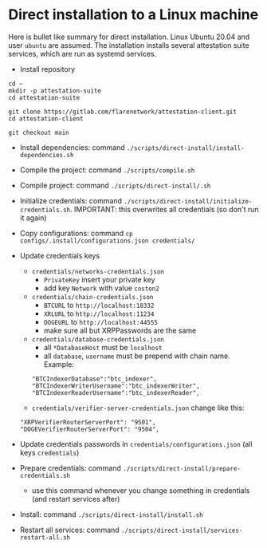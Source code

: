 # Direct installation to a Linux machine

Here is bullet like summary for direct installation.
Linux Ubuntu 20.04 and user `ubuntu` are assumed.
The installation installs several attestation suite services, which are run as systemd services.

- Install repository

```
cd ~
mkdir -p attestation-suite
cd attestation-suite

git clone https://gitlab.com/flarenetwork/attestation-client.git
cd attestation-client

git checkout main
```

- Install dependencies: command `./scripts/direct-install/install-dependencies.sh`

- Compile the project: command `./scripts/compile.sh`

- Compile project: command `./scripts/direct-install/.sh`

- Initialize credentials: command `./scripts/direct-install/initialize-credentials.sh`. IMPORTANT: this overwrites all credentials (so don't run it again)
- Copy configurations: command `cp configs/.install/configurations.json credentials/`

- Update credentials keys
  - `credentials/networks-credentials.json`
    - `PrivateKey` insert your private key
    - add key `Network` with value `coston2`
  - `credentials/chain-credentials.json`
    - `BTCURL` to `http://localhost:18332`
    - `XRLURL` to `http://localhost:11234`
    - `DOGEURL` to `http://localhost:44555`
    - make sure all but XRPPasswords are the same
  - `credentials/database-credentials.json`
    - all `*DatabaseHost` must be `localhost`
    - all `database`, `username` must be prepend with chain name. Example:
    ```
    "BTCIndexerDatabase":"btc_indexer",
    "BTCIndexerWriterUsername":"btc_indexerWriter",
    "BTCIndexerReaderUsername":"btc_indexerReader",
    ```
  - `credentials/verifier-server-credentials.json` change like this:
  ```
  "XRPVerifierRouterServerPort": "9501",
  "DOGEVerifierRouterServerPort": "9504",
  ```
- Update credentials passwords in `credentials/configurations.json` (all keys `credentials`)
- Prepare credentials: command `./scripts/direct-install/prepare-credentials.sh`

  - use this command whenever you change something in credentials (and restart services after)

- Install: command `./scripts/direct-install/install.sh`

- Restart all services: command `./scripts/direct-install/services-restart-all.sh`
